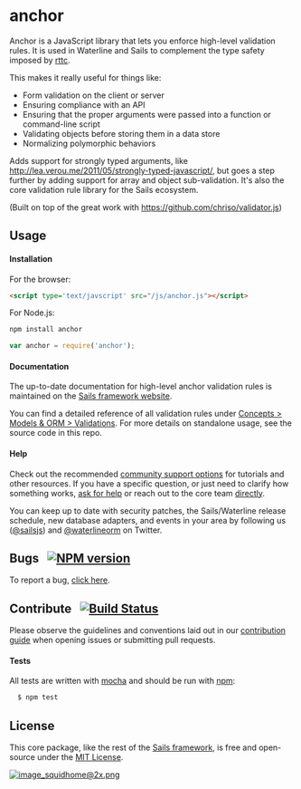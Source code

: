 # anchor

Anchor is a JavaScript library that lets you enforce high-level validation rules.  It is used in Waterline and Sails to complement the type safety imposed by [rttc](https://npmjs.com/package/rttc).

This makes it really useful for things like:
+ Form validation on the client or server
+ Ensuring compliance with an API
+ Ensuring that the proper arguments were passed into a function or command-line script
+ Validating objects before storing them in a data store
+ Normalizing polymorphic behaviors

Adds support for strongly typed arguments, like http://lea.verou.me/2011/05/strongly-typed-javascript/, but goes a step further by adding support for array and object sub-validation.  It's also the core validation rule library for the Sails ecosystem.

(Built on top of the great work with https://github.com/chriso/validator.js)

## Usage

#### Installation

For the browser:

```html
<script type='text/javscript' src="/js/anchor.js"></script>
```

For Node.js:

```bash
npm install anchor
```

```javascript
var anchor = require('anchor');
```

#### Documentation

The up-to-date documentation for high-level anchor validation rules is maintained on the [Sails framework website](http://sailsjs.com).

You can find a detailed reference of all validation rules under [Concepts > Models & ORM > Validations](http://sailsjs.com/documentation/concepts/models-and-orm/validations).  For more details on standalone usage, see the source code in this repo.

#### Help

Check out the recommended [community support options](http://sailsjs.com/support) for tutorials and other resources.  If you have a specific question, or just need to clarify how something works, [ask for help](https://gitter.im/balderdashy/sails) or reach out to the core team [directly](http://sailsjs.com/flagship).

You can keep up to date with security patches, the Sails/Waterline release schedule, new database adapters, and events in your area by following us ([@sailsjs](https://twitter.com/sailsjs)) and [@waterlineorm](https://twitter.com/waterlineorm) on Twitter.

## Bugs &nbsp; [![NPM version](https://badge.fury.io/js/anchor.svg)](http://npmjs.com/package/anchor)
To report a bug, [click here](http://sailsjs.com/bugs).

## Contribute &nbsp; [![Build Status](https://travis-ci.org/sailsjs/anchor.png?branch=master)](https://travis-ci.org/sailsjs/anchor)
Please observe the guidelines and conventions laid out in our [contribution guide](http://sailsjs.com/documentation/contributing) when opening issues or submitting pull requests.

#### Tests
All tests are written with [mocha](https://mochajs.org/) and should be run with [npm](https://www.npmjs.com/):

``` bash
  $ npm test
```


## License

This core package, like the rest of the [Sails framework](http://sailsjs.com), is free and open-source under the [MIT License](http://sailsjs.com/license).

[![image_squidhome@2x.png](http://sailsjs.com/images/bkgd_squiddy.png)](http://sailsjs.com/studio)
